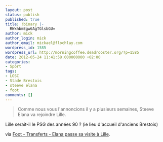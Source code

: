 ```yaml
---
layout: post
status: publish
published: true
title: !binary |-
  RWxhbmEgw6AgTGlsbGU=
author: mick
author_login: mick
author_email: mickael@flochlay.com
wordpress_id: 1585
wordpress_url: http://morningcoffee.deadrooster.org/?p=1585
date: 2012-05-24 11:41:58.000000000 +02:00
categories:
- Sport
tags:
- LOSC
- Stade Brestois
- steeve elana
- foot
comments: []
---
```

<blockquote>Comme nous vous l'annoncions il y a plusieurs semaines, Steeve Elana va rejoindre Lille.</blockquote>
Lille serait-il le PSG des années 90 ? (ie lieu d'accueil d'anciens Brestois)

via <a href="http://www.lequipe.fr/Football/Actualites/Elana-passe-sa-visite-a-lille/285954">Foot - Transferts - Elana passe sa visite à Lille</a>.
